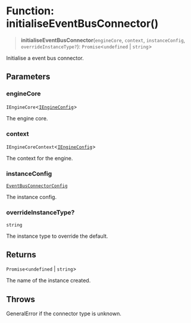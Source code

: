 # Function: initialiseEventBusConnector()

> **initialiseEventBusConnector**(`engineCore`, `context`, `instanceConfig`, `overrideInstanceType?`): `Promise`\<`undefined` \| `string`\>

Initialise a event bus connector.

## Parameters

### engineCore

`IEngineCore`\<[`IEngineConfig`](../interfaces/IEngineConfig.md)\>

The engine core.

### context

`IEngineCoreContext`\<[`IEngineConfig`](../interfaces/IEngineConfig.md)\>

The context for the engine.

### instanceConfig

[`EventBusConnectorConfig`](../type-aliases/EventBusConnectorConfig.md)

The instance config.

### overrideInstanceType?

`string`

The instance type to override the default.

## Returns

`Promise`\<`undefined` \| `string`\>

The name of the instance created.

## Throws

GeneralError if the connector type is unknown.

